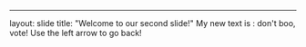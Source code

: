 ---
layout: slide
title: "Welcome to our second slide!"
My new text is : don't boo, vote!
Use the left arrow to go back!
